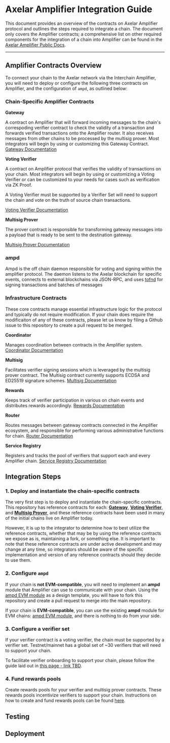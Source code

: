 # Axelar Amplifier Integration Guide

This document provides an overview of the contracts on Axelar Amplifier protocol and outlines the steps required to integrate a chain. The document only covers the Amplifier contracts; a comprehensive list on other required components for the integration of a chain into Amplifier can be found in the [Axelar Amplifier Public Docs](https://docs.axelar.dev/dev/amplifier/chain-integration/introduction/).

---

## Amplifier Contracts Overview

To connect your chain to the Axelar network via the Interchain Amplifier, you will need to deploy or configure the following three contracts on Amplifier, and the configuration of `ampd`, as outlined below:

### Chain-Specific Amplifier Contracts

**Gateway**  

A contract on Amplifier that will forward incoming messages to the chain's correspoding verifier contract to check the validity of a transaction and forwards verified transactions onto the Amplifier router. It also receives messages from other chains to be processed by the multisig prover.
Most integrators will begin by using or customizing this Gateway Contract.
[Gateway Documentation](../doc/src/contracts/gateway.md)

**Voting Verifier**  

A contract on Amplifier protocol that verifies the validity of transactions on your chain. Most integrators will begin by using or customizing a Voting Verifier or can be customized to your needs for cases such as verification via ZK Proof.

A Voting Verifier must be supported by a Verifier Set will need to support the chain and vote on the truth of source chain transactions. 

[Voting Verifier Documentation](../doc/src/contracts/voting_verifier.md)

**Multisig Prover**  

The prover contract is responsible for transforming gateway messages into a payload that is ready to be sent to the destination gateway.

[Multisig Prover Documentation](../doc/src/contracts/multisig_prover.md)


### ampd

Ampd is the off chain daemon responsible for voting and signing within the amplifier protocol. The daemon listens to the Axelar blockchain for specific events, connects to external blockchains via JSON-RPC, and uses [tofnd](https://github.com/axelarnetwork/tofnd) for signing transactions and batches of messages


### Infrastructure Contracts

These core contracts manage essential infrastructure logic for the protocol and typically do not require modification. If your chain does require the modificaiton of any of these contracts, please let us know by filing a Github issue to this repository to create a pull request to be merged. 

**Coordinator**  

Manages coordination between contracts in the Amplifier system. [Coordinator Documentation](../doc/src/contracts/coordinator.md)

**Multisig**  

Facilitates verifier signing sessions which is leveraged by the multisig prover contract. The Multisig contract currently supports ECDSA and ED25519 signature schemes. [Multisig Documentation](../doc/src/contracts/multisig.md)

**Rewards**  

Keeps track of verifier participation in various on chain events and distributes rewards accordingly. [Rewards Documentation](../doc/src/contracts/rewards.md)

**Router**  

Routes messages between gateway contracts connected in the Amplifier ecosystem, and responsible for performing various administrative functions for chain. [Router Documentation](../doc/src/contracts/router.md)

**Service Registry**  

Registers and tracks the pool of verifiers that support each and every Amplifier chain. [Service Registry Documentation](../doc/src/contracts/service_registry.md)

## Integration Steps

### 1. Deploy and instantiate the chain-specific contracts

The very first step is to deploy and instantiate the chain-specific contracts. This repository has reference contracts for each: [**Gateway**](../contracts/gateway), [**Voting Verifier**](../contracts/voting-verifier), and [**Multisig Prover**](../contracts/multisig-prover), and these reference contracts have been used in many of the initial chains live on Amplifier today. 

However, it is up to the integrator to determine how to best utilize the reference contracts, whether that may be by using the reference contracts we expose as is, maintaining a fork, or something else. It is important to note that these reference contracts are under active development and may change at any time, so integrators should be aware of the specific implementation and version of any reference contracts should they decide to use them.

### 2. Configure `ampd`

If your chain is **not EVM-compatible**, you will need to implement an **ampd** module that Amplifier can use to communicate with your chain. Using the [ampd EVM module](../ampd/src/evm) as a design template, you will have to fork this repository and create a pull request to merge into the main repository.

If your chain is **EVM-compatible**, you can use the existing **ampd** module for EVM chains: [ampd EVM module](../ampd/src/evm), and there is nothing to do from your side.

### 3. Configure a verifier set

If your verifier contract is a voting verifier, the chain must be supported by a verifier set. Testnet/mainnet has a global set of ~30 verifiers that will need to support your chain. 

To facilitate verifier onboarding to support your chain, please follow the guide laid out in [this page - link TBD]().

### 4. Fund rewards pools

Create rewards pools for your verifier and multisig prover contracts. These rewards pools incentivize verifiers to support your chain. Instructions on how to create and fund rewards pools can be found [here](https://docs.axelar.dev/dev/amplifier/add-rewards).

## Testing

## Deployment
